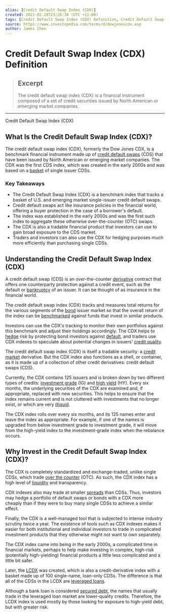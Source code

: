 ```yaml
---
alias: [Credit Default Swap Index (CDX)]
created: 2021-02-28T23:26:34 (UTC +11:00)
tags: [Credit Default Swap Index (CDX) Definition, Credit Default Swap Index (CDX)]
source: https://www.investopedia.com/terms/d/dowjonescdx.asp
author: James Chen
---
```


# Credit Default Swap Index (CDX) Definition

> ## Excerpt
> The credit default swap index (CDX) is a financial instrument composed of a set of credit securities issued by North American or emerging market companies.

---

Credit Default Swap Index (CDX)
## What Is the Credit Default Swap Index (CDX)?

The credit default swap index (CDX), formerly the Dow Jones CDX, is a benchmark financial instrument made up of [credit default swaps](https://www.investopedia.com/terms/c/creditdefaultswap.asp) (CDS) that have been issued by North American or emerging market companies. The CDX was the first CDS index, which was created in the early 2000s and was based on a [basket](https://www.investopedia.com/terms/b/basket.asp) of single issuer CDSs.

### Key Takeaways

-   The Credit Default Swap Index (CDX) is a benchmark index that tracks a basket of U.S. and emerging market single-issuer credit default swaps.
-   Credit default swaps act like insurance policies in the financial world, offering a buyer protection in the case of a borrower's default.
-   The index was established in the early 2000s and was the first such index to aggregate these otherwise over-the-counter (OTC) swaps.
-   The CDX is also a tradable financial product that investors can use to gain broad exposure to the CDS market.
-   Traders and investors can also use the CDX for hedging purposes much more efficiently than purchasing single CDSs.

## Understanding the Credit Default Swap Index (CDX)

A credit default swap (CDS) is an over-the-counter [derivative](https://www.investopedia.com/terms/d/derivative.asp) contract that offers one counterparty protection against a credit event, such as the default or [bankruptcy](https://www.investopedia.com/terms/b/bankruptcy.asp) of an issuer. It can be thought of as insurance in the financial world.

The credit default swap index (CDX) tracks and measures total returns for the various segments of the [bond](https://www.investopedia.com/terms/b/bond.asp) issuer market so that the overall return of the index can be [benchmarked](https://www.investopedia.com/terms/b/benchmark.asp) against funds that invest in similar products.

Investors can use the CDX's tracking to monitor their own portfolios against this benchmark and adjust their holdings accordingly. The CDX helps to [hedge](https://www.investopedia.com/terms/h/hedge.asp) risk by protecting bond investors against [default](https://www.investopedia.com/terms/d/default2.asp), and traders use CDX indexes to speculate about potential changes in issuers’ [credit quality](https://www.investopedia.com/terms/c/creditquality.asp). 

The credit default swap index (CDX) is itself a tradable security: a [credit market](https://www.investopedia.com/terms/c/credit_market.asp) derivative. But the CDX index also functions as a shell, or container, as it is made up of a collection of other credit derivatives: credit default swaps (CDS).

Currently, the CDX contains 125 issuers and is broken down by two different types of credits: [investment grade](https://www.investopedia.com/terms/i/investmentgrade.asp) (IG) and [high yield](https://www.investopedia.com/terms/h/high_yield_bond.asp) (HY). Every six months, the underlying securities of the CDX are examined and, if appropriate, replaced with new securities. This helps to ensure that the index remains current and is not cluttered with investments that no longer exist, or which are very [illiquid](https://www.investopedia.com/terms/i/illiquid.asp). 

The CDX index rolls over every six months, and its 125 names enter and leave the index as appropriate. For example, if one of the names is upgraded from below investment grade to investment grade, it will move from the high-yield index to the investment-grade index when the rebalance occurs.

## Why Invest in the Credit Default Swap Index (CDX)? 

The CDX is completely standardized and exchange-traded, unlike single CDSs, which trade [over the counter](https://www.investopedia.com/terms/o/otc.asp) (OTC). As such, the CDX index has a high level of [liquidity](https://www.investopedia.com/terms/l/liquidity.asp) and transparency.

CDX indexes also may trade at smaller [spreads](https://www.investopedia.com/terms/s/spread.asp) than CDSs. Thus, investors may hedge a portfolio of default swaps or bonds with a CDX more cheaply than if they were to buy many single CDSs to achieve a similar effect.

Finally, the CDX is a well-managed tool that is subjected to intense industry scrutiny twice a year. The existence of tools such as CDX indexes makes it easier for both institutional and individual investors to trade in complicated investment products that they otherwise might not want to own separately.

The CDX index came into being in the early 2000s, a complicated time in financial markets, perhaps to help make investing in complex, high-risk (potentially high-yielding) financial products a little less complicated and a little bit safer.

Later, the [LCDX](https://www.investopedia.com/terms/l/lcdx.asp) was created, which is also a credit-derivative index with a basket made up of 100 single-name, loan-only CDSs. The difference is that all of the CDSs in the LCDX are [leveraged loans](https://www.investopedia.com/terms/l/leveragedloan.asp).

Although a bank loan is considered [secured debt](https://www.investopedia.com/terms/s/secureddebt.asp), the names that usually trade in the leveraged loan market are lower-quality credits. Therefore, the LCDX index is used mostly by those looking for exposure to high-yield debt, but with greater risk.
